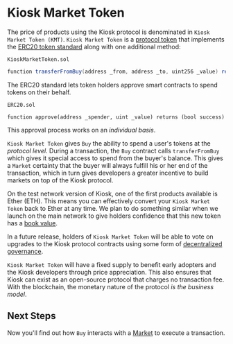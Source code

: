# Kiosk Market Token

The price of products using the Kiosk protocol is denominated in `Kiosk Market Token (KMT)`. `Kiosk Market Token` is a [protocol token](https://blog.0xproject.com/the-difference-between-app-coins-and-protocol-tokens-7281a428348c) that implements the [ERC20 token standard](https://theethereum.wiki/w/index.php/ERC20_Token_Standard) along with one additional method:

`KioskMarketToken.sol`

```cs
function transferFromBuy(address _from, address _to, uint256 _value) returns (bool)
```

The ERC20 standard lets token holders approve smart contracts to spend tokens on their behalf.

`ERC20.sol`

```
function approve(address _spender, uint _value) returns (bool success)
```

This approval process works on an _individual basis_.

`Kiosk Market Token` gives `Buy` the ability to spend a user's tokens at the _protocol level_. During a transaction, the `Buy` contract calls `transferFromBuy` which gives it special access to spend from the buyer's balance. This gives a `Market` certainty that the buyer will always fulfill his or her end of the transaction, which in turn gives developers a greater incentive to build markets on top of the Kiosk protocol.

On the test network version of Kiosk, one of the first products available is Ether \(ETH\). This means you can effectively convert your `Kiosk Market Token` back to Ether at any time. We plan to do something similar when we launch on the main network to give holders confidence that this new token has a [book value](https://en.wikipedia.org/wiki/Book_value).

In a future release, holders of `Kiosk Market Token` will be able to vote on upgrades to the Kiosk protocol contracts using some form of [decentralized governance](https://en.wikipedia.org/wiki/Decentralized_autonomous_organization).

`Kiosk Market Token` will have a fixed supply to benefit early adopters and the Kiosk developers through price appreciation. This also ensures that Kiosk can exist as an open-source protocol that charges no transaction fee. With the blockchain, the monetary nature of the protocol _is the business model_.

## Next Steps

Now you'll find out how `Buy` interacts with a [Market](../intro/market.md) to execute a transaction.

